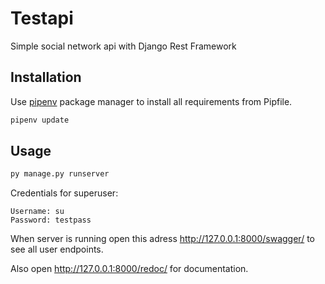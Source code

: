 # Testapi

Simple social network api with Django Rest Framework

## Installation

Use [pipenv](https://pypi.org/project/pipenv/) package manager to install all requirements from Pipfile.

```bash
pipenv update
```

## Usage

```bash
py manage.py runserver
```
Credentials for superuser:

```
Username: su
Password: testpass
```

When server is running open this adress http://127.0.0.1:8000/swagger/ to see all user endpoints.

Also open http://127.0.0.1:8000/redoc/ for documentation.
